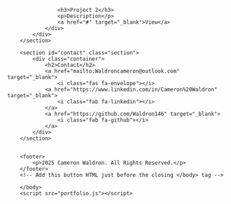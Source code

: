                     <h3>Project 2</h3>
                    <p>Description</p>
                    <a href="#" target="_blank">View</a>
                </div>
            </div>
        </section>

        <section id="contact" class="section">
            <div class="container">
                <h2>Contact</h2>
                <a href="mailto:Waldroncameron@outlook.com" target="_blank">
                    <i class="fas fa-envelope"></i>
                <a href="https://www.linkedin.com/in/Cameron%20Waldron" target="_blank">
                    <i class="fab fa-linkedin"></i>
                </a>
                <a href="https://github.com/Waldron146" target="_blank">
                    <i class="fab fa-github"></i>
                </a>
            </div>
        </section>
        

        <footer>
            <p>2025 Cameron Waldron. All Rights Reserved.</p>
        </footer>
        <!-- Add this button HTML just before the closing </body> tag -->
<button id="scrollToTop" style="display: none;">↑ Top</button>

        </body>
        <script src="portfolio.js"></script>
</html>
